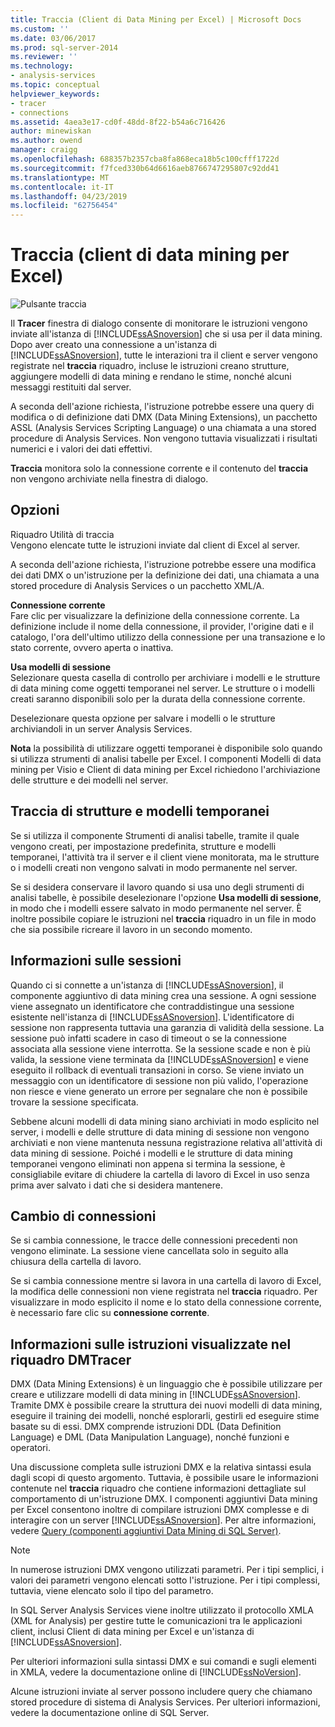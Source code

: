 ```yaml
---
title: Traccia (Client di Data Mining per Excel) | Microsoft Docs
ms.custom: ''
ms.date: 03/06/2017
ms.prod: sql-server-2014
ms.reviewer: ''
ms.technology:
- analysis-services
ms.topic: conceptual
helpviewer_keywords:
- tracer
- connections
ms.assetid: 4aea3e17-cd0f-48dd-8f22-b54a6c716426
author: minewiskan
ms.author: owend
manager: craigg
ms.openlocfilehash: 688357b2357cba8fa868eca18b5c100cfff1722d
ms.sourcegitcommit: f7fced330b64d6616aeb8766747295807c92dd41
ms.translationtype: MT
ms.contentlocale: it-IT
ms.lasthandoff: 04/23/2019
ms.locfileid: "62756454"
---
```

# <a name="trace-data-mining-client-for-excel"></a>Traccia (client di data mining per Excel)
  ![Pulsante traccia](media/misc-trace.gif "pulsante traccia")  
  
 Il **Tracer** finestra di dialogo consente di monitorare le istruzioni vengono inviate all'istanza di [!INCLUDE[ssASnoversion](../includes/ssasnoversion-md.md)] che si usa per il data mining. Dopo aver creato una connessione a un'istanza di [!INCLUDE[ssASnoversion](../includes/ssasnoversion-md.md)], tutte le interazioni tra il client e server vengono registrate nel **traccia** riquadro, incluse le istruzioni creano strutture, aggiungere modelli di data mining e rendano le stime, nonché alcuni messaggi restituiti dal server.  
  
 A seconda dell'azione richiesta, l'istruzione potrebbe essere una query di modifica o di definizione dati DMX (Data Mining Extensions), un pacchetto ASSL (Analysis Services Scripting Language) o una chiamata a una stored procedure di Analysis Services. Non vengono tuttavia visualizzati i risultati numerici e i valori dei dati effettivi.  
  
 **Traccia** monitora solo la connessione corrente e il contenuto del **traccia** non vengono archiviate nella finestra di dialogo.  
  
## <a name="options"></a>Opzioni  
 Riquadro Utilità di traccia  
 Vengono elencate tutte le istruzioni inviate dal client di Excel al server.  
  
 A seconda dell'azione richiesta, l'istruzione potrebbe essere una modifica dei dati DMX o un'istruzione per la definizione dei dati, una chiamata a una stored procedure di Analysis Services o un pacchetto XML/A.  
  
 **Connessione corrente**  
 Fare clic per visualizzare la definizione della connessione corrente. La definizione include il nome della connessione, il provider, l'origine dati e il catalogo, l'ora dell'ultimo utilizzo della connessione per una transazione e lo stato corrente, ovvero aperta o inattiva.  
  
 **Usa modelli di sessione**  
 Selezionare questa casella di controllo per archiviare i modelli e le strutture di data mining come oggetti temporanei nel server. Le strutture o i modelli creati saranno disponibili solo per la durata della connessione corrente.  
  
 Deselezionare questa opzione per salvare i modelli o le strutture archiviandoli in un server Analysis Services.  
  
 **Nota** la possibilità di utilizzare oggetti temporanei è disponibile solo quando si utilizza strumenti di analisi tabelle per Excel. I componenti Modelli di data mining per Visio e Client di data mining per Excel richiedono l'archiviazione delle strutture e dei modelli nel server.  
  
## <a name="tracing-temporary-structures-and-models"></a>Traccia di strutture e modelli temporanei  
 Se si utilizza il componente Strumenti di analisi tabelle, tramite il quale vengono creati, per impostazione predefinita, strutture e modelli temporanei, l'attività tra il server e il client viene monitorata, ma le strutture o i modelli creati non vengono salvati in modo permanente nel server.  
  
 Se si desidera conservare il lavoro quando si usa uno degli strumenti di analisi tabelle, è possibile deselezionare l'opzione **Usa modelli di sessione**, in modo che i modelli essere salvato in modo permanente nel server. È inoltre possibile copiare le istruzioni nel **traccia** riquadro in un file in modo che sia possibile ricreare il lavoro in un secondo momento.  
  
## <a name="understanding-sessions"></a>Informazioni sulle sessioni  
 Quando ci si connette a un'istanza di [!INCLUDE[ssASnoversion](../includes/ssasnoversion-md.md)], il componente aggiuntivo di data mining crea una sessione. A ogni sessione viene assegnato un identificatore che contraddistingue una sessione esistente nell'istanza di [!INCLUDE[ssASnoversion](../includes/ssasnoversion-md.md)]. L'identificatore di sessione non rappresenta tuttavia una garanzia di validità della sessione. La sessione può infatti scadere in caso di timeout o se la connessione associata alla sessione viene interrotta. Se la sessione scade e non è più valida, la sessione viene terminata da [!INCLUDE[ssASnoversion](../includes/ssasnoversion-md.md)] e viene eseguito il rollback di eventuali transazioni in corso. Se viene inviato un messaggio con un identificatore di sessione non più valido, l'operazione non riesce e viene generato un errore per segnalare che non è possibile trovare la sessione specificata.  
  
 Sebbene alcuni modelli di data mining siano archiviati in modo esplicito nel server, i modelli e delle strutture di data mining di sessione non vengono archiviati e non viene mantenuta nessuna registrazione relativa all'attività di data mining di sessione. Poiché i modelli e le strutture di data mining temporanei vengono eliminati non appena si termina la sessione, è consigliabile evitare di chiudere la cartella di lavoro di Excel in uso senza prima aver salvato i dati che si desidera mantenere.  
  
## <a name="changing-connections"></a>Cambio di connessioni  
 Se si cambia connessione, le tracce delle connessioni precedenti non vengono eliminate. La sessione viene cancellata solo in seguito alla chiusura della cartella di lavoro.  
  
 Se si cambia connessione mentre si lavora in una cartella di lavoro di Excel, la modifica delle connessioni non viene registrata nel **traccia** riquadro. Per visualizzare in modo esplicito il nome e lo stato della connessione corrente, è necessario fare clic su **connessione corrente**.  
  
## <a name="understanding-statements-in-the-tracer"></a>Informazioni sulle istruzioni visualizzate nel riquadro DMTracer  
 DMX (Data Mining Extensions) è un linguaggio che è possibile utilizzare per creare e utilizzare modelli di data mining in [!INCLUDE[ssASnoversion](../includes/ssasnoversion-md.md)]. Tramite DMX è possibile creare la struttura dei nuovi modelli di data mining, eseguire il training dei modelli, nonché esplorarli, gestirli ed eseguire stime basate su di essi. DMX comprende istruzioni DDL (Data Definition Language) e DML (Data Manipulation Language), nonché funzioni e operatori.  
  
 Una discussione completa sulle istruzioni DMX e la relativa sintassi esula dagli scopi di questo argomento. Tuttavia, è possibile usare le informazioni contenute nel **traccia** riquadro che contiene informazioni dettagliate sul comportamento di un'istruzione DMX. I componenti aggiuntivi Data mining per Excel consentono inoltre di compilare istruzioni DMX complesse e di interagire con un server [!INCLUDE[ssASnoversion](../includes/ssasnoversion-md.md)]. Per altre informazioni, vedere [Query &#40;componenti aggiuntivi Data Mining di SQL Server&#41;](query-sql-server-data-mining-add-ins.md).  
  
> [!NOTE]  
>  In numerose istruzioni DMX vengono utilizzati parametri. Per i tipi semplici, i valori dei parametri vengono elencati sotto l'istruzione. Per i tipi complessi, tuttavia, viene elencato solo il tipo del parametro.  
  
 In SQL Server Analysis Services viene inoltre utilizzato il protocollo XMLA (XML for Analysis) per gestire tutte le comunicazioni tra le applicazioni client, inclusi Client di data mining per Excel e un'istanza di [!INCLUDE[ssASnoversion](../includes/ssasnoversion-md.md)].  
  
 Per ulteriori informazioni sulla sintassi DMX e sui comandi e sugli elementi in XMLA, vedere la documentazione online di [!INCLUDE[ssNoVersion](../includes/ssnoversion-md.md)].  
  
 Alcune istruzioni inviate al server possono includere query che chiamano stored procedure di sistema di Analysis Services. Per ulteriori informazioni, vedere la documentazione online di SQL Server.  
  
  
